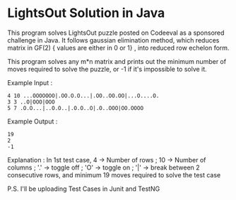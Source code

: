 # LightsOut Solution in Java
This program solves LightsOut puzzle posted on Codeeval as a sponsored challenge in Java. It follows gaussian elimination method, which reduces matrix in GF(2) { values are either in 0 or 1} , into reduced row echelon form.

This program solves any m*n matrix and prints out the minimum number of moves required to solve the puzzle, or -1 if it's impossible to solve it.

Example Input : 
    
    4 10 ...OOOOOOO|.OO.O.O...|.OO..OO.OO|...O....O.
    3 3 ..O|OOO|OOO
    5 7 .O.O...|..O.O..|.O.O..O|.O..OOO|OO.OOOO

Example Output : 
    
    19
    2
    -1
    
Explanation : In 1st test case, 4 -> Number of rows ; 10 -> Number of columns ;  '.' -> toggle off ; 'O' -> toggle on ; '|' -> break between 2 consecutive rows, and minimum 19 moves required to solve the test case

P.S. I'll be uploading Test Cases in Junit and TestNG
